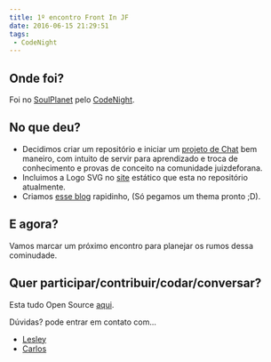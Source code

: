 ```yaml
---
title: 1º encontro Front In JF
date: 2016-06-15 21:29:51
tags:
 - CodeNight
---
```


## Onde foi?

Foi no [SoulPlanet](https://www.facebook.com/PlanetJF/) pelo [CodeNight](https://www.facebook.com/codenightjf).

## No que deu?

 - Decidimos criar um repositório e iniciar um [projeto de Chat](https://github.com/FrontInJF/chat) bem maneiro, com  intuito de servir para aprendizado e troca de conhecimento e provas de conceito na comunidade juizdeforana.
 - Incluimos a Logo SVG no [site](frontinjf.com) estático que esta no repositório atualmente.
 - Criamos [esse blog](frontinjf.com/blog) rapidinho, (Só pegamos um thema pronto ;D).

## E agora?

Vamos marcar um próximo encontro para planejar os rumos dessa cominudade.

## Quer participar/contribuir/codar/conversar?

Esta tudo Open Source [aqui](https://github.com/FrontInJF).

Dúvidas?
pode entrar em contato com...
 - [Lesley](https://www.facebook.com/lesley.andrez)
 - [Carlos](https://www.facebook.com/cmpereira.si)
